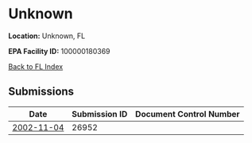 # Unknown

**Location:** Unknown, FL

**EPA Facility ID:** 100000180369

[Back to FL Index](../../index.md)

## Submissions

| Date | Submission ID | Document Control Number |
|------|--------------|-------------------------|
| [2002-11-04](submissions/26952.md) | 26952 |  |
